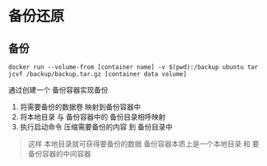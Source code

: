 # 备份还原

## 备份

`docker run --volume-from [container name] -v $(pwd):/backup ubuntu tar jcvf /backup/backup.tar.gz [container data volume]`

通过创建一个 备份容器实现备份

1. 将需要备份的数据卷 映射到备份容器中
2. 将本地目录 与 备份容器中的 备份目录相呼映射
3. 执行启动命令 压缩需要备份的内容 到 备份目录中

> 这样 本地目录就可获得要备份的数据
> 备份容器本质上是一个本地目录 和 要备份容器的中间容器
